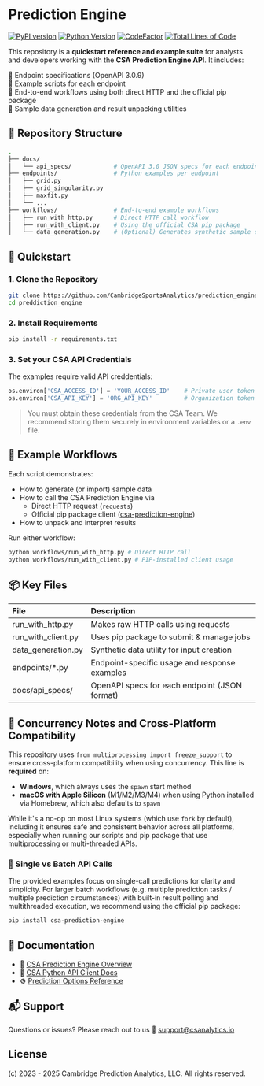 # Prediction Engine
[![PyPI version](https://img.shields.io/pypi/v/csa-prediction-engine.svg)](https://pypi.org/project/csa-prediction-engine/)
[![Python Version](https://img.shields.io/badge/python-%20v3.11-blue)](https://github.com/CambridgeSportsAnalytics/prediction_engine)
[![CodeFactor](https://www.codefactor.io/repository/github/cambridgesportsanalytics/prediction_engine/badge)](https://www.codefactor.io/repository/github/cambridgesportsanalytics/prediction_engine)
[![Total Lines of Code](https://tokei.rs/b1/github/CambridgeSportsAnalytics/prediction_engine?category=code)](https://github.com/CambridgeSportsAnalytics/prediction_engine)

This repository is a **quickstart reference and example suite** for analysts and developers working with the **CSA Prediction Engine API**. It includes:

🔹 Endpoint specifications (OpenAPI 3.0.9)  
🔹 Example scripts for each endpoint  
🔹 End-to-end workflows using both direct HTTP and the official pip package  
🔹 Sample data generation and result unpacking utilities  

## 📁 Repository Structure

```bash
.
├── docs/
│   └── api_specs/            # OpenAPI 3.0 JSON specs for each endpoint
├── endpoints/                # Python examples per endpoint
│   ├── grid.py
│   ├── grid_singularity.py
│   ├── maxfit.py
│   └── ...
├── workflows/                # End-to-end example workflows
│   ├── run_with_http.py      # Direct HTTP call workflow
│   ├── run_with_client.py    # Using the official CSA pip package
│   └── data_generation.py    # (Optional) Generates synthetic sample data
```

## 🚀 Quickstart

### 1. Clone the Repository

```bash
git clone https://github.com/CambridgeSportsAnalytics/prediction_engine.git
cd preddiction_engine
```

### 2. Install Requirements
```bash
pip install -r requirements.txt
```
### 3. Set your CSA API Credentials

The examples require valid API creddentials:
```python
os.environ['CSA_ACCESS_ID'] = 'YOUR_ACCESS_ID'    # Private user token
os.environ['CSA_API_KEY'] = 'ORG_API_KEY'         # Organization token
```
>You must obtain these credentials from the CSA Team. We recommend storing them securely in environment variables or a `.env` file.


## 🧪 Example Workflows
Each script demonstrates:
- How to generate (or import) sample data
- How to call the CSA Prediction Engine via
  - Direct HTTP request (`requests`)
  - Official pip package client ([csa-prediction-engine](https://pypi.org/project/csa-prediction-engine/))
- How to unpack and interpret results

Run either workflow:
```bash
python workflows/run_with_http.py # Direct HTTP call
python workflows/run_with_client.py # PIP-installed client usage
```

## 📦 Key Files
| File | Description |
| :--- | :---|
| run_with_http.py | Makes raw HTTP calls using requests |
| run_with_client.py | Uses pip package to submit & manage jobs |
| data_generation.py | Synthetic data utility for input creation |
| endpoints/*.py | Endpoint-specific usage and response examples |
| docs/api_specs/ | OpenAPI specs for each endpoint (JSON format) |

## 🧊 Concurrency Notes and Cross-Platform Compatibility

This repository uses `from multiprocessing import freeze_support` to ensure cross-platform compatibility when using concurrency. This line is **required** on:

- **Windows**, which always uses the `spawn` start method
- **macOS with Apple Silicon** (M1/M2/M3/M4) when using Python installed via Homebrew, which also defaults to `spawn`

While it's a no-op on most Linux systems (which use `fork` by default), including it ensures safe and consistent behavior across all platforms, especially when running our scripts and pip package that use multiprocessing or multi-threaded APIs.

### 🔁 Single vs Batch API Calls

The provided examples focus on single-call predictions for clarity and simplicity. For larger batch workflows (e.g. multiple prediction tasks / multiple prediction circumstances) with built-in result polling and multithreaded execution, we recommend using the official pip package:

```bash
pip install csa-prediction-engine
```

## 📖 Documentation
- 📘 [CSA Prediction Engine Overview](https://docs.csanalytics.io)
- 🐍 [CSA Python API Client Docs](https://docs.csanalytics.io/python-api-package/api-client)
- ⚙️ [Prediction Options Reference](https://docs.csanalytics.io/python-api-package/csa-common-lib/prediction-options)
 
## 📬 Support

Questions or issues? Please reach out to us 📧 support@csanalytics.io

## License

(c) 2023 - 2025 Cambridge Prediction Analytics, LLC. All rights reserved.
